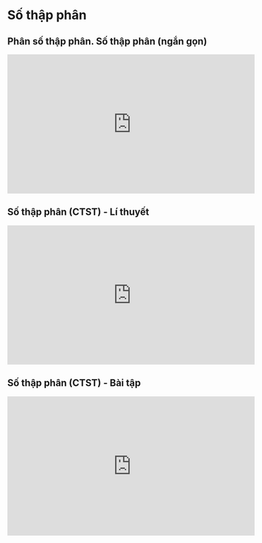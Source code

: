 # Số thập phân
## Phân số thập phân. Số thập phân (ngắn gọn)
<iframe width="560" height="315" src="https://www.youtube.com/embed/kHA78C3Oh1Y?si=ADOrvUx8PPiLUlwk" title="YouTube video player" frameborder="0" allow="accelerometer; autoplay; clipboard-write; encrypted-media; gyroscope; picture-in-picture; web-share" referrerpolicy="strict-origin-when-cross-origin" allowfullscreen></iframe>

## Số thập phân (CTST) - Lí thuyết
<iframe width="560" height="315" src="https://www.youtube.com/embed/2QevTEBkdF8?si=OwlaZ9Yr4uFSO0hh" title="YouTube video player" frameborder="0" allow="accelerometer; autoplay; clipboard-write; encrypted-media; gyroscope; picture-in-picture; web-share" referrerpolicy="strict-origin-when-cross-origin" allowfullscreen></iframe>

## Số thập phân (CTST) - Bài tập
<iframe width="560" height="315" src="https://www.youtube.com/embed/jBDuwH6Ri2A?si=aRhsdhdr9KfOOZqC" title="YouTube video player" frameborder="0" allow="accelerometer; autoplay; clipboard-write; encrypted-media; gyroscope; picture-in-picture; web-share" referrerpolicy="strict-origin-when-cross-origin" allowfullscreen></iframe>